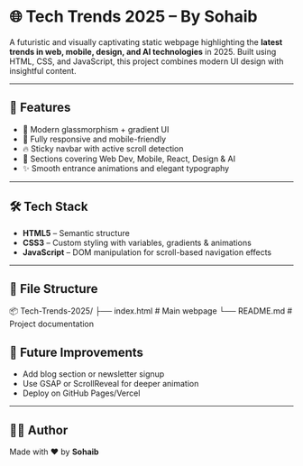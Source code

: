 # 🌐 Tech Trends 2025 – By Sohaib

A futuristic and visually captivating static webpage highlighting the **latest trends in web, mobile, design, and AI technologies** in 2025. Built using HTML, CSS, and JavaScript, this project combines modern UI design with insightful content.

---

## 🎯 Features

- 🌈 Modern glassmorphism + gradient UI
- 📱 Fully responsive and mobile-friendly
- 🔥 Sticky navbar with active scroll detection
- 🧠 Sections covering Web Dev, Mobile, React, Design & AI
- ✨ Smooth entrance animations and elegant typography

---

## 🛠️ Tech Stack

- **HTML5** – Semantic structure  
- **CSS3** – Custom styling with variables, gradients & animations  
- **JavaScript** – DOM manipulation for scroll-based navigation effects  

---

## 📁 File Structure
📦 Tech-Trends-2025/
├── index.html # Main webpage
└── README.md # Project documentation

## 📌 Future Improvements

- Add blog section or newsletter signup  
- Use GSAP or ScrollReveal for deeper animation  
- Deploy on GitHub Pages/Vercel  

---

## 👨‍💻 Author

Made with ❤️ by **Sohaib**  

